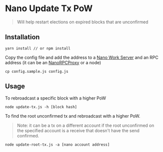 # Nano Update Tx PoW

> Will help restart elections on expired blocks that are unconfirmed

## Installation

```
yarn install // or npm install
```

Copy the config file and add the address to a [Nano Work Server](https://github.com/nanocurrency/nano-work-server) and an RPC address (it can be an [NanoRPCProxy](https://github.com/joohansson/nanorpcproxy) or a node)

```
cp config.sample.js config.js
```

## Usage

To rebroadcast a specific block with a higher PoW

```
node update-tx.js -h [block hash]
```

To find the root unconfirmed tx and rebroadcast with a higher PoW.

> Note: it can be a tx on a different account if the root unconfirmed on the specified account is a receive that doesn't have the send confirmed.

```
node update-root-tx.js -a [nano account address]
```
